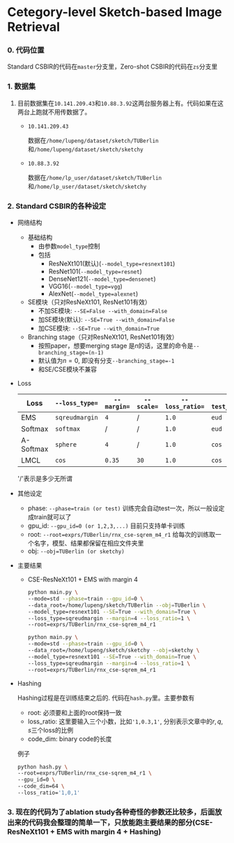 # Cetegory-level Sketch-based Image Retrieval

### 0. 代码位置

Standard CSBIR的代码在`master`分支里，Zero-shot CSBIR的代码在`zs`分支里

### 1. 数据集

1. 目前数据集在`10.141.209.43`和`10.88.3.92`这两台服务器上有。代码如果在这两台上跑就不用传数据了。

   - `10.141.209.43`

     数据在`/home/lupeng/dataset/sketch/TUBerlin`和`/home/lupeng/dataset/sketch/sketchy`

   - `10.88.3.92`

     数据在`/home/lp_user/dataset/sketch/TUBerlin`和`/home/lp_user/dataset/sketch/sketchy`

### 2. Standard CSBIR的各种设定

- 网络结构

  - 基础结构
    - 由参数`model_type`控制
    - 包括
      - ResNeXt101(默认)(`--model_type=resnext101`)
      - ResNet101(`--model_type=resnet`)
      - DenseNet121(`--model_type=densenet`)
      - VGG16(`--model_type=vgg`)
      - AlexNet(`--model_type=alexnet`)
  - SE模块（只对ResNeXt101, ResNet101有效）
    - 不加SE模块: `--SE=False --with_domain=False`
    - 加SE模块(默认): `--SE=True --with_domain=False`
    - 加CSE模块: `--SE=True --with_domain=True`
  - Branching stage（只对ResNeXt101, ResNet101有效）
    - 按照paper，想要merging stage 是$n$的话，这里的命令是`--branching_stage=(n-1)`
    - 默认值为$n=0$, 即没有分支`--branching_stage=-1`
    - 和SE/CSE模块不兼容

- Loss

  | Loss      | `--loss_type=` | `--margin=` | `--scale=` | `--loss_ratio=` | `--test_distance` |
  | --------- | -------------- | ----------- | ---------- | --------------- | ----------------- |
  | EMS       | `sqreudmargin` | `4`         | /          | `1.0`           | `eud`             |
  | Softmax   | `softmax`      | /           | /          | `1.0`           | `eud`             |
  | A-Softmax | `sphere`       | `4`         | /          | `1.0`           | `cos`             |
  | LMCL      | `cos`          | `0.35`      | `30`       | `1.0`           | `cos`             |

  '/'表示是多少无所谓

- 其他设定

  - phase: `--phase=train (or test)` 训练完会自动test一次，所以一般设定成train就可以了
  - gpu_id: `--gpu_id=0 (or 1,2,3,...)` 目前只支持单卡训练
  - root: `--root=exprs/TUBerlin/rnx_cse-sqrem_m4_r1` 给每次的训练取一个名字，模型、结果都保留在相应文件夹里
  - obj: `--obj=TUBerlin (or sketchy)`

- 主要结果

  - CSE-ResNeXt101 + EMS with margin 4

    ```bash
    python main.py \
    --mode=std --phase=train --gpu_id=0 \
    --data_root=/home/lupeng/sketch/TUBerlin --obj=TUBerlin \
    --model_type=resnext101 --SE=True --with_domain=True \
    --loss_type=sqreudmargin --margin=4 --loss_ratio=1 \
    --root=exprs/TUBerlin/rnx_cse-sqrem_m4_r1
    ```

    ```bash
    python main.py \
    --mode=std --phase=train --gpu_id=0 \
    --data_root=/home/lupeng/sketch/sketchy --obj=sketchy \
    --model_type=resnext101 --SE=True --with_domain=True \
    --loss_type=sqreudmargin --margin=4 --loss_ratio=1 \
    --root=exprs/TUBerlin/rnx_cse-sqrem_m4_r1
    ```

- Hashing

  Hashing过程是在训练结束之后的. 代码在`hash.py`里。主要参数有

  - root: 必须要和上面的root保持一致
  - loss_ratio: 这里要输入三个小数，比如`'1,0.3,1'`, 分别表示文章中的$r, q, s$三个loss的比例
  - code_dim: binary code的长度

  例子

  ```bash
  python hash.py \
  --root=exprs/TUBerlin/rnx_cse-sqrem_m4_r1 \
  --gpu_id=0 \
  --code_dim=64 \
  --loss_ratio='1,0,1'
  ```

### 3. 现在的代码为了ablation study各种奇怪的参数还比较多，后面放出来的代码我会整理的简单一下，只放能跑主要结果的部分(CSE-ResNeXt101 + EMS with margin 4 + Hashing)